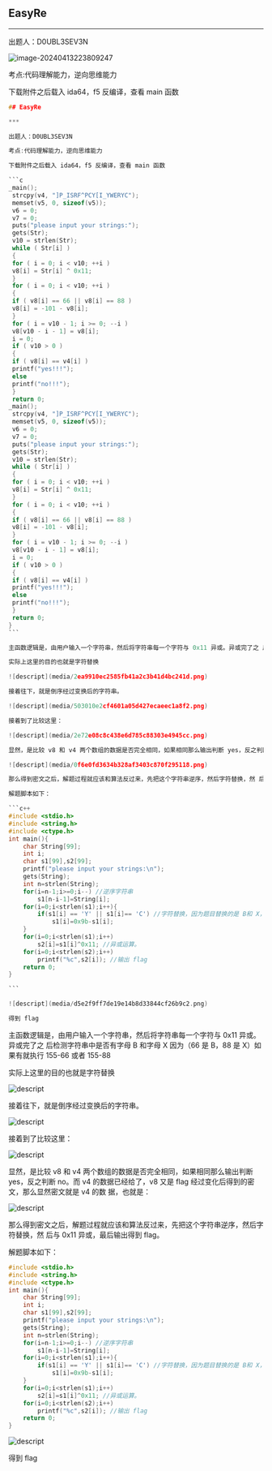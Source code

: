 ## EasyRe
***

出题人：D0UBL3SEV3N

![image-20240413223809247](C:\Users\26272\AppData\Roaming\Typora\typora-user-images\image-20240413223809247.png)

考点:代码理解能力，逆向思维能力

下载附件之后载入 ida64，f5 反编译，查看 main 函数

````c
## EasyRe

***

出题人：D0UBL3SEV3N

考点:代码理解能力，逆向思维能力

下载附件之后载入 ida64，f5 反编译，查看 main 函数

```c
_main();
 strcpy(v4, "]P_ISRF^PCY[I_YWERYC");
 memset(v5, 0, sizeof(v5));
 v6 = 0;
 v7 = 0;
 puts("please input your strings:");
 gets(Str);
 v10 = strlen(Str);
 while ( Str[i] )
 {
 for ( i = 0; i < v10; ++i )
 v8[i] = Str[i] ^ 0x11;
 }
 for ( i = 0; i < v10; ++i )
 {
 if ( v8[i] == 66 || v8[i] == 88 )
 v8[i] = -101 - v8[i];
 }
 for ( i = v10 - 1; i >= 0; --i )
 v8[v10 - i - 1] = v8[i];
 i = 0;
 if ( v10 > 0 )
 {
 if ( v8[i] == v4[i] )
 printf("yes!!!");
 else
 printf("no!!!");
 }
 return 0;
_main();
 strcpy(v4, "]P_ISRF^PCY[I_YWERYC");
 memset(v5, 0, sizeof(v5));
 v6 = 0;
 v7 = 0;
 puts("please input your strings:");
 gets(Str);
 v10 = strlen(Str);
 while ( Str[i] )
 {
 for ( i = 0; i < v10; ++i )
 v8[i] = Str[i] ^ 0x11;
 }
 for ( i = 0; i < v10; ++i )
 {
 if ( v8[i] == 66 || v8[i] == 88 )
 v8[i] = -101 - v8[i];
 }
 for ( i = v10 - 1; i >= 0; --i )
 v8[v10 - i - 1] = v8[i];
 i = 0;
 if ( v10 > 0 )
 {
 if ( v8[i] == v4[i] )
 printf("yes!!!");
 else
 printf("no!!!");
 }
 return 0;
}
```

主函数逻辑是，由用户输入一个字符串，然后将字符串每一个字符与 0x11 异或。异或完了之 后检测字符串中是否有字母 B 和字母 X 因为（66 是 B，88 是 X）如果有就执行 155-66 或者 155-88

实际上这里的目的也就是字符替换

![descript](media/2ea9910ec2585fb41a2c3b41d4bc241d.png)

接着往下，就是倒序经过变换后的字符串。

![descript](media/503010e2cf4601a05d427ecaeec1a8f2.png)

接着到了比较这里：

![descript](media/2e72e08c8c438e6d785c88303e4945cc.png)

显然，是比较 v8 和 v4 两个数组的数据是否完全相同，如果相同那么输出判断 yes，反之判断 no。而 v4 的数据已经给了，v8 又是 flag 经过变化后得到的密文，那么显然密文就是 v4 的数 据，也就是：

![descript](media/0f6e0fd3634b328af3403c870f295118.png)

那么得到密文之后，解题过程就应该和算法反过来，先把这个字符串逆序，然后字符替换，然 后与 0x11 异或，最后输出得到 flag。

解题脚本如下：

```c++
#include <stdio.h>
#include <string.h>
#include <ctype.h>
int main(){
    char String[99];
    int i;
    char s1[99],s2[99];
    printf("please input your strings:\n");
    gets(String);
    int n=strlen(String);
    for(i=n-1;i>=0;i--) //逆序字符串
        s1[n-i-1]=String[i];
    for(i=0;i<strlen(s1);i++){
        if(s1[i] == 'Y' || s1[i]== 'C') //字符替换，因为题目替换的是 B和 X，155-66 是 89，155-88 是 67.所以这里换成 Y 和 C 把 B 和 X 换回来
            s1[i]=0x9b-s1[i];
    }
    for(i=0;i<strlen(s1);i++)
        s2[i]=s1[i]^0x11; //异或运算。
    for(i=0;i<strlen(s2);i++)
        printf("%c",s2[i]); //输出 flag
    return 0;
}

```

![descript](media/d5e2f9ff7de19e14b8d33844cf26b9c2.png)

得到 flag


````

主函数逻辑是，由用户输入一个字符串，然后将字符串每一个字符与 0x11 异或。异或完了之 后检测字符串中是否有字母 B 和字母 X 因为（66 是 B，88 是 X）如果有就执行 155-66 或者 155-88

实际上这里的目的也就是字符替换

![descript](media/2ea9910ec2585fb41a2c3b41d4bc241d.png)

接着往下，就是倒序经过变换后的字符串。

![descript](media/503010e2cf4601a05d427ecaeec1a8f2.png)

接着到了比较这里：

![descript](media/2e72e08c8c438e6d785c88303e4945cc.png)

显然，是比较 v8 和 v4 两个数组的数据是否完全相同，如果相同那么输出判断 yes，反之判断 no。而 v4 的数据已经给了，v8 又是 flag 经过变化后得到的密文，那么显然密文就是 v4 的数 据，也就是：

![descript](media/0f6e0fd3634b328af3403c870f295118.png)

那么得到密文之后，解题过程就应该和算法反过来，先把这个字符串逆序，然后字符替换，然 后与 0x11 异或，最后输出得到 flag。

解题脚本如下：

```c++
#include <stdio.h>
#include <string.h>
#include <ctype.h>
int main(){
    char String[99];
    int i;
    char s1[99],s2[99];
    printf("please input your strings:\n");
    gets(String);
    int n=strlen(String);
    for(i=n-1;i>=0;i--) //逆序字符串
        s1[n-i-1]=String[i];
    for(i=0;i<strlen(s1);i++){
        if(s1[i] == 'Y' || s1[i]== 'C') //字符替换，因为题目替换的是 B和 X，155-66 是 89，155-88 是 67.所以这里换成 Y 和 C 把 B 和 X 换回来
            s1[i]=0x9b-s1[i];
    }
    for(i=0;i<strlen(s1);i++)
        s2[i]=s1[i]^0x11; //异或运算。
    for(i=0;i<strlen(s2);i++)
        printf("%c",s2[i]); //输出 flag
    return 0;
}

```

![descript](media/d5e2f9ff7de19e14b8d33844cf26b9c2.png)

得到 flag